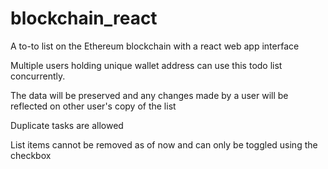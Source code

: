# blockchain_react
A to-to list on the Ethereum blockchain with a react web app interface

Multiple users holding unique wallet address can use this todo list concurrently.

The data will be preserved and any changes made by a user will be reflected on other user's copy of the list

Duplicate tasks are allowed

List items cannot be removed as of now and can only be toggled using the checkbox
